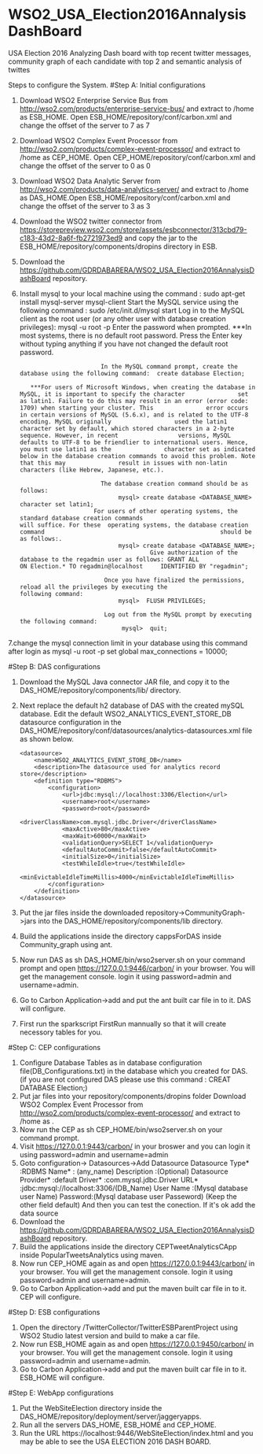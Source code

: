 # WSO2_USA_Election2016AnnalysisDashBoard
  USA Election 2016 Analyzing Dash board with top recent twitter messages, community graph of each candidate with top 2 and semantic analysis of twittes

Steps to configure the System. 
#Step A: Initial configurations
 1. Download WSO2 Enterprise Service Bus from http://wso2.com/products/enterprise-service-bus/ and extract to /home as ESB_HOME. Open ESB_HOME/repository/conf/carbon.xml and change the offset of the server to 7 as <offset>7<offset> 
 2. Download WSO2 Complex Event Processor from http://wso2.com/products/complex-event-processor/ and extract to /home as CEP_HOME. Open CEP_HOME/repository/conf/carbon.xml and change the offset of the server to 0 as <offset>0<offset>
 3. Download WSO2 Data Analytic Server from http://wso2.com/products/data-analytics-server/ and extract to /home as DAS_HOME.Open ESB_HOME/repository/conf/carbon.xml and change the offset of the server to 3 as <offset>3<offset>
 4. Download the WSO2 twitter connector from https://storepreview.wso2.com/store/assets/esbconnector/313cbd79-c183-43d2-8a6f-fb2721973ed9 and copy the jar to the ESB_HOME/repository/components/dropins directory in ESB.
 5.  Download the https://github.com/GDRDABARERA/WSO2_USA_Election2016AnnalysisDashBoard repository.
 6. Install mysql to your local machine using the command : sudo apt-get install mysql-server mysql-client
    Start the MySQL service using the following command   : sudo /etc/init.d/mysql start
    Log in to the MySQL client as the root user (or any other user with database creation privileges): mysql -u root -p
                               Enter the password when prompted.
           ***In most systems, there is no default root password. Press the Enter key without typing anything if you have                not changed the default root password.
    
                               In the MySQL command prompt, create the database using the following command:  create database Election;
    
           ***For users of Microsoft Windows, when creating the database in MySQL, it is important to specify the character               set as latin1. Failure to do this may result in an error (error code: 1709) when starting your cluster. This               error occurs in certain versions of MySQL (5.6.x), and is related to the UTF-8 encoding. MySQL originally                  used the latin1 character set by default, which stored characters in a 2-byte sequence. However, in recent                 versions, MySQL defaults to UTF-8 to be friendlier to international users. Hence, you must use latin1 as the               character set as indicated below in the database creation commands to avoid this problem. Note that this may               result in issues with non-latin characters (like Hebrew, Japanese, etc.). 
 
                               The database creation command should be as follows:
                                    mysql> create database <DATABASE_NAME> character set latin1;
				             For users of other operating systems, the standard database creation commands                                              will suffice. For these  operating systems, the database creation command                                                  should be as follows:.
                                    mysql> create database <DATABASE_NAME>;
                                             Give authorization of the database to the regadmin user as follows: GRANT ALL                                              ON Election.* TO regadmin@localhost     IDENTIFIED BY "regadmin";

                                Once you have finalized the permissions, reload all the privileges by executing the                                        following command:
                                    mysql>  FLUSH PRIVILEGES;

                                Log out from the MySQL prompt by executing the following command: 
                                     mysql>  quit;
 7.change the mysql connection limit in your database using this command after login as mysql -u root -p
    set global max_connections = 10000;
    
    
 #Step B: DAS configurations
 1. Download the MySQL Java connector JAR file, and copy it to the DAS_HOME/repository/components/lib/ directory.
 2. Next replace the default h2 database of DAS with the created mySQL database. Edit the default         WSO2_ANALYTICS_EVENT_STORE_DB datasource configuration in the DAS_HOME/repository/conf/datasources/analytics-datasources.xml file as shown below.
 
        <datasource>
            <name>WSO2_ANALYTICS_EVENT_STORE_DB</name>
            <description>The datasource used for analytics record store</description>
            <definition type="RDBMS">
                <configuration>
                    <url>jdbc:mysql://localhost:3306/Election</url>
                    <username>root</username>
                    <password>root</password>
                    <driverClassName>com.mysql.jdbc.Driver</driverClassName>
                    <maxActive>80</maxActive>
                    <maxWait>60000</maxWait>
                    <validationQuery>SELECT 1</validationQuery>
                    <defaultAutoCommit>false</defaultAutoCommit>
                    <initialSize>0</initialSize>
                    <testWhileIdle>true</testWhileIdle>
                    <minEvictableIdleTimeMillis>4000</minEvictableIdleTimeMillis>
                </configuration>
            </definition>
        </datasource>


 3. Put the jar files inside the downloaded repository->CommunityGraph->jars into the DAS_HOME/repository/components/lib directory. 
 4. Build the applications inside the directory cappsForDAS inside Community_graph using ant.
 5. Now run DAS as 	sh DAS_HOME/bin/wso2server.sh on your command prompt and open  https://127.0.0.1:9446/carbon/ in your browser. You will get the management console. login it using password=admin and username=admin.
 6. Go to Carbon Application->add and put the ant built car file in to it. DAS will configure.
 7. First run the sparkscript FirstRun mannually so that it will create necessory tables for you.
 
 
  
 
 #Step C: CEP configurations
 1. Configure Database Tables as in database configuration file(DB_Configurations.txt) in the database which you created for DAS. (if you are not configured DAS please use this command : CREAT DATABASE Election;)
 2. Put jar files into your repository/components/dropins folder
Download WSO2 Complex Event Processor from http://wso2.com/products/complex-event-processor/ and extract to /home as . 
 3. Now run the CEP as 
	sh CEP_HOME/bin/wso2server.sh on your command prompt.
 4. Visit https://127.0.0.1:9443/carbon/ in your broswer and you can login it using password=admin and username=admin
 5. Goto configuration-> Datasources->Add Datasource
     Datasource Type* 	:RDBMS
     Name* 	: (any_name)
     Description :(Optional)
     Datasource Provider* 	:default
     Driver* 	:com.mysql.jdbc.Driver
     URL* 	:jdbc:mysql://localhost:3306/(DB_Name)
     User Name :(Mysql database user Name)
     Password:(Mysql database user Passeword)
(Keep the other field default)
 And then you can test the conection. If it's ok add the data source
 6. Download the https://github.com/GDRDABARERA/WSO2_USA_Election2016AnnalysisDashBoard repository.
 7. Build the applications inside the directory CEPTweetAnalyticsCApp inside PopularTweetsAnalytics using maven.
 8.  Now run CEP_HOME again as and open  https://127.0.0.1:9443/carbon/ in your browser. You will get the management console. login it using password=admin and username=admin.
 9.  Go to Carbon Application->add and put the maven built car file in to it. CEP will configure.
 

 #Step D: ESB configurations
 1. Open the directory  /TwitterCollector/TwitterESBParentProject using WSO2 Studio latest version and build to make a car file.
 2. Now run ESB_HOME again as and open  https://127.0.0.1:9450/carbon/ in your browser. You will get the management console. login it using password=admin and username=admin.
 3.  Go to Carbon Application->add and put the maven built car file in to it. ESB_HOME will configure.


 #Step E: WebApp configurations
 1. Put the WebSiteElection directory inside the DAS_HOME/repository/deployment/server/jaggeryapps.
 3. Run all the servers DAS_HOME, ESB_HOME and CEP_HOME.
 4. Run the URL https://localhost:9446/WebSiteElection/index.html  and you may be able to see the USA ELECTION 2016 DASH BOARD. 
 
